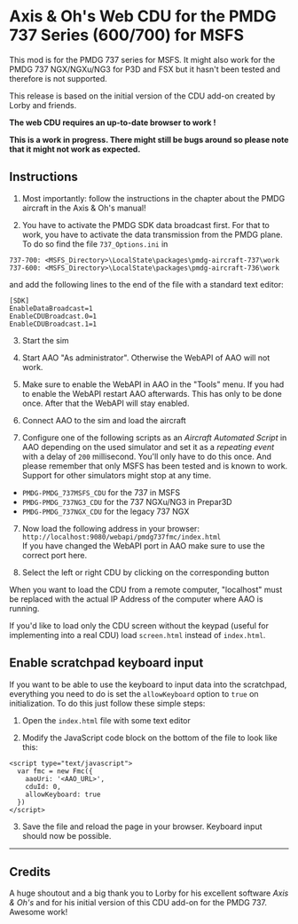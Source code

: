 # Axis & Oh's Web CDU for the PMDG 737 Series (600/700) for MSFS

This mod is for the PMDG 737 series for MSFS. It might also work for the PMDG 737 NGX/NGXu/NG3 for P3D and FSX but it hasn't been tested and therefore is not supported.

This release is based on the initial version of the CDU add-on created by Lorby and friends.

**The web CDU requires an up-to-date browser to work !**

**This is a work in progress. There might still be bugs around so please note that it might not work as expected.**

## Instructions

1. Most importantly: follow the instructions in the chapter about the PMDG aircraft in the Axis & Oh's manual!

2. You have to activate the PMDG SDK data broadcast first. For that to work, you have to activate the data transmission from the PMDG plane. To do so find the file `737_Options.ini` in
```
737-700: <MSFS_Directory>\LocalState\packages\pmdg-aircraft-737\work
737-600: <MSFS_Directory>\LocalState\packages\pmdg-aircraft-736\work
```
and add the following lines to the end of the file with a standard text editor:

```
[SDK]
EnableDataBroadcast=1
EnableCDUBroadcast.0=1
EnableCDUBroadcast.1=1
```

3. Start the sim

4. Start AAO "As administrator". Otherwise the WebAPI of AAO will not work.

4. Make sure to enable the WebAPI in AAO in the "Tools" menu. If you had to enable the WebAPI restart AAO afterwards. This has only to be done once. After that the WebAPI will stay enabled.

5. Connect AAO to the sim and load the aircraft

6. Configure one of the following scripts as an *Aircraft Automated Script* in AAO depending on the used simulator and set it as a *repeating event* with a delay of `200` millisecond. You'll only have to do this once. And please remember that only MSFS has been tested and is known to work. Support for other simulators might stop at any time.

* `PMDG-PMDG_737MSFS_CDU` for the 737 in MSFS
* `PMDG-PMDG_737NG3_CDU` for the 737 NGXu/NG3 in Prepar3D
* `PMDG-PMDG_737NGX_CDU` for the legacy 737 NGX

7. Now load the following address in your browser:
```http://localhost:9080/webapi/pmdg737fmc/index.html``` \
If you have changed the WebAPI port in AAO make sure to use the correct port here.

8. Select the left or right CDU by clicking on the corresponding button

When you want to load the CDU from a remote computer, "localhost" must be replaced with the actual IP Address of the computer where AAO is running.

If you'd like to load only the CDU screen without the keypad (useful for implementing into a real CDU) load `screen.html` instead of `index.html`.
## Enable scratchpad keyboard input

If you want to be able to use the keyboard to input data into the scratchpad, everything you need to do is set the ```allowKeyboard``` option to ```true``` on initialization. To do this just follow these simple steps:

1. Open the `index.html` file with some text editor

2. Modify the JavaScript code block on the bottom of the file to look like this:

```
<script type="text/javascript">
  var fmc = new Fmc({
    aaoUri: '<AAO_URL>',
    cduId: 0,
    allowKeyboard: true
  })
</script>
```

3. Save the file and reload the page in your browser. Keyboard input should now be possible.

---

## Credits

A huge shoutout and a big thank you to Lorby for his excellent software *Axis & Oh's* and for his initial version of this CDU add-on for the PMDG 737. Awesome work!

